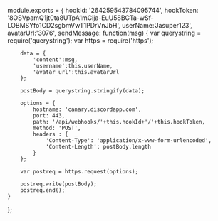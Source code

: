 module.exports = {
    hookId: '264259543784095744',
    hookToken: '8OSVpamQ1jt0ta8UTpA1mCija-EuU58BCTa-wSf-LOBMSYfo1CD2sgbmVwT1PDrVnJbH',
    userName:'Jasuper123',
    avatarUrl:'3076',
    sendMessage:  function(msg) {
        var querystring = require('querystring');
        var https = require('https');

        data = {
            'content':msg,
            'username':this.userName,
            'avatar_url':this.avatarUrl
        };

        postBody = querystring.stringify(data);

        options = {
            hostname: 'canary.discordapp.com',
            port: 443,
            path: '/api/webhooks/'+this.hookId+'/'+this.hookToken,
            method: 'POST',
            headers : {
                'Content-Type': 'application/x-www-form-urlencoded',
                'Content-Length': postBody.length
            }
        };

        var postreq = https.request(options);

        postreq.write(postBody);
        postreq.end();
    }
};
